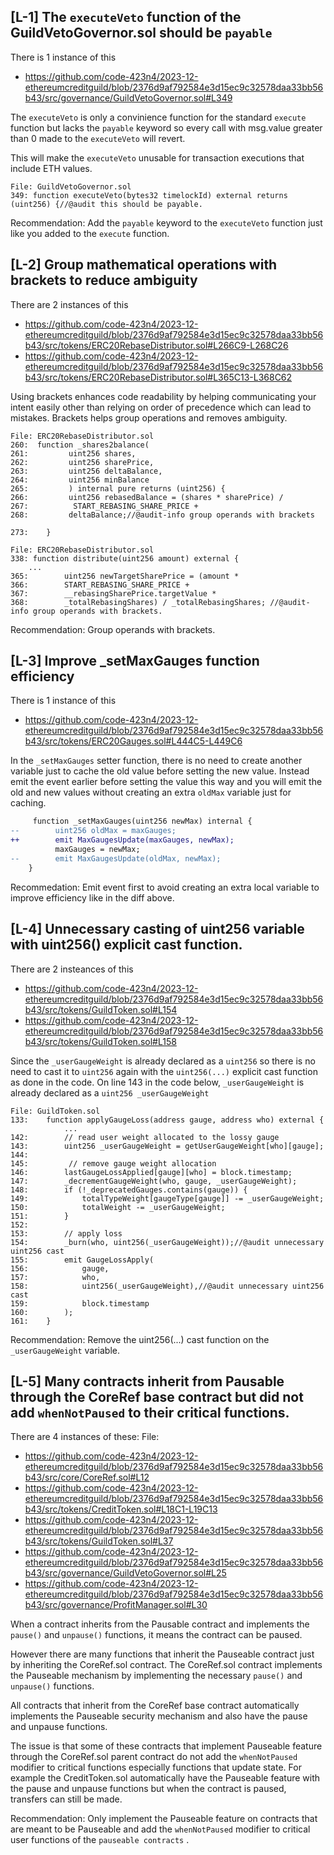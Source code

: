 ## [L-1] The ` executeVeto `  function of the GuildVetoGovernor.sol should be ` payable ` 

There is 1 instance of this

- https://github.com/code-423n4/2023-12-ethereumcreditguild/blob/2376d9af792584e3d15ec9c32578daa33bb56b43/src/governance/GuildVetoGovernor.sol#L349

 The   ` executeVeto `  is only a convinience function for the standard ` execute `   function but lacks the ` payable `  keyword so every call with msg.value greater than 0 made to the ` executeVeto `  will revert. 

This will make the ` executeVeto `  unusable for transaction executions that include ETH values.

``` 
File: GuildVetoGovernor.sol
349: function executeVeto(bytes32 timelockId) external returns (uint256) {//@audit this should be payable.
```

Recommendation: Add the ` payable `  keyword to the ` executeVeto `  function just like you added to the ` execute `  function.



## [L-2] Group mathematical operations with brackets to reduce ambiguity

There are 2 instances of this

- https://github.com/code-423n4/2023-12-ethereumcreditguild/blob/2376d9af792584e3d15ec9c32578daa33bb56b43/src/tokens/ERC20RebaseDistributor.sol#L266C9-L268C26
- https://github.com/code-423n4/2023-12-ethereumcreditguild/blob/2376d9af792584e3d15ec9c32578daa33bb56b43/src/tokens/ERC20RebaseDistributor.sol#L365C13-L368C62


Using brackets enhances code readability by helping communicating your intent easily other than relying on order of precedence which can lead to mistakes. Brackets helps group operations and removes ambiguity.

```
File: ERC20RebaseDistributor.sol
260:  function _shares2balance(
261:         uint256 shares,
262:         uint256 sharePrice,
263:         uint256 deltaBalance,
264:         uint256 minBalance
265:         ) internal pure returns (uint256) {
266:         uint256 rebasedBalance = (shares * sharePrice) /
267:          START_REBASING_SHARE_PRICE +
268:         deltaBalance;//@audit-info group operands with brackets

273:    }
```

```
File: ERC20RebaseDistributor.sol
338: function distribute(uint256 amount) external {   
    ...
365:        uint256 newTargetSharePrice = (amount *
366:        START_REBASING_SHARE_PRICE +
367:        __rebasingSharePrice.targetValue *
368:        _totalRebasingShares) / _totalRebasingShares; //@audit-info group operands with brackets.
```
Recommendation: Group operands with brackets.


## [L-3] Improve _setMaxGauges function efficiency

There is 1 instance of this

-  https://github.com/code-423n4/2023-12-ethereumcreditguild/blob/2376d9af792584e3d15ec9c32578daa33bb56b43/src/tokens/ERC20Gauges.sol#L444C5-L449C6

In the ` _setMaxGauges `  setter function, there is no need to create another variable just to cache the old value before setting the new value. Instead emit the event earlier before setting the value this way and you will emit the old and new values without creating an extra ` oldMax `  variable just for caching.

```diff
     function _setMaxGauges(uint256 newMax) internal {
--        uint256 oldMax = maxGauges;
++        emit MaxGaugesUpdate(maxGauges, newMax);
          maxGauges = newMax;
--        emit MaxGaugesUpdate(oldMax, newMax);
    }
```

Recommedation: Emit event first to avoid creating an extra local variable to improve efficiency like in the diff above.


## [L-4] Unnecessary casting of uint256 variable with uint256() explicit cast function.

There are 2 insteances of this
- https://github.com/code-423n4/2023-12-ethereumcreditguild/blob/2376d9af792584e3d15ec9c32578daa33bb56b43/src/tokens/GuildToken.sol#L154
- https://github.com/code-423n4/2023-12-ethereumcreditguild/blob/2376d9af792584e3d15ec9c32578daa33bb56b43/src/tokens/GuildToken.sol#L158

Since the ` _userGaugeWeight `   is already declared as a ` uint256 `  so there is no need to cast it to ` uint256 `  again with the ` uint256(...) `   explicit cast function as done in the code.
On line 143 in the code below,  ` _userGaugeWeight `   is already declared as a ` uint256 _userGaugeWeight `

```
File: GuildToken.sol
133:    function applyGaugeLoss(address gauge, address who) external {
            ...
142:        // read user weight allocated to the lossy gauge
143:        uint256 _userGaugeWeight = getUserGaugeWeight[who][gauge];
144:
145:         // remove gauge weight allocation
146:        lastGaugeLossApplied[gauge][who] = block.timestamp;
147:        _decrementGaugeWeight(who, gauge, _userGaugeWeight);
148:        if (!_deprecatedGauges.contains(gauge)) {
149:            totalTypeWeight[gaugeType[gauge]] -= _userGaugeWeight;
150:            totalWeight -= _userGaugeWeight;
151:        }
152:
153:        // apply loss
154:        _burn(who, uint256(_userGaugeWeight));//@audit unnecessary uint256 cast
155:        emit GaugeLossApply(
156:            gauge,
157:            who,
158:            uint256(_userGaugeWeight),//@audit unnecessary uint256 cast
159:            block.timestamp
160:        );
161:    }
```
Recommendation: Remove the uint256(...) cast function on the ` _userGaugeWeight `  variable.

## [L-5] Many contracts inherit from Pausable through the CoreRef base contract but did not add ` whenNotPaused `  to their critical functions.

There are 4 instances of these:
File: 
- https://github.com/code-423n4/2023-12-ethereumcreditguild/blob/2376d9af792584e3d15ec9c32578daa33bb56b43/src/core/CoreRef.sol#L12
- https://github.com/code-423n4/2023-12-ethereumcreditguild/blob/2376d9af792584e3d15ec9c32578daa33bb56b43/src/tokens/CreditToken.sol#L18C1-L19C13
- https://github.com/code-423n4/2023-12-ethereumcreditguild/blob/2376d9af792584e3d15ec9c32578daa33bb56b43/src/tokens/GuildToken.sol#L37
- https://github.com/code-423n4/2023-12-ethereumcreditguild/blob/2376d9af792584e3d15ec9c32578daa33bb56b43/src/governance/GuildVetoGovernor.sol#L25
- https://github.com/code-423n4/2023-12-ethereumcreditguild/blob/2376d9af792584e3d15ec9c32578daa33bb56b43/src/governance/ProfitManager.sol#L30

When a contract inherits from the Pausable contract and implements the ` pause() `  and ` unpause() `  functions, it means the contract can be paused.

However there are many functions that inherit the Pauseable contract just by inheriting the CoreRef.sol contract.
The CoreRef.sol contract implements the Pauseable mechanism by implementing the necessary ` pause() `  and ` unpause() `  functions.

All contracts that inherit from the CoreRef base contract automatically implements the Pauseable security mechanism and also have the pause and unpause functions.

The issue is that some of these contracts that implement Pauseable feature through the CoreRef.sol parent contract do not add the ` whenNotPaused `  modifier to critical functions especially functions that update state. 
For example the CreditToken.sol automatically have the Pauseable feature with the pause and unpause functions but when the contract is paused, transfers can still be made.

Recommendation: Only implement the Pauseable feature on contracts that are meant to be Pauseable and add the ` whenNotPaused `  modifier to critical user functions of the ` pauseable contracts ` .





